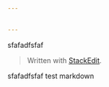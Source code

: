 ```yaml
---


---
```


<p>sfafadfsfaf</p>
<blockquote>
<p>Written with <a href="https://stackedit.cn/">StackEdit</a>.</p>
</blockquote>
sfafadfsfaf
test markdown
<!--stackedit_data:
eyJoaXN0b3J5IjpbNDY1ODAzMzQ3XX0=
-->
